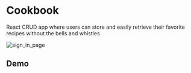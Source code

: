 # Cookbook
React CRUD app where users can store and easily retrieve their favorite recipes without the bells and whistles

<img src="https://lh3.googleusercontent.com/cIceBc4TNxvV9vyYZonUrO_AS5PNTouBDyVfkq-NdZ5vPXtwyQFMOLZib8Jpzm64hGkIvqgN9ZBArZpSN9Q1ynfq5hp01_lQX4v8AOHvvq3NmrBVhJqUCyHiljtmxdqkiVIgeKqyTqMGcE01IgBJTbSLVV2Uk2VCR_sAAnHCCUr_FAxOH79l5e3E1CIHjKiETBcIhxsRMQBQxwI8S_dgPr1OFGPozRb-2LooGyyDRHwDGUHteM9cq55iEjeyglwpk___k1SHG2plCYmm2jwZ_FY_1yE4QCEx6lCZ6MLYfW8pnslAsr-VY8t-nMDjxU0uEMh3mX0qW1pQJfWzw6SgwF_G1PXZXW8VVpXoNUAkk7ZqTsWihNE-c-iH8ssG6rUzkEvwxozP-RprdzJZVukDwfeX9OzP-VKe2HjfbKhm1jcPGAIGhN74wY99318lxZb3NZlAnFL4uEveGVv6YQAhxWDe8WBS9434gRaxRXhWT3JQoYJQdlASOgCEQhczBLqsbreKa84rUHyC7ax9JpMzzNDc6p6ak4IbZBPYvOiMNsiKkJ7cTHt7S5AVMPvbDc4NcIAbjve23OgzPWC9dw1FTrPoNrY8SHby5gMpH6Gxns5lHPNLkYeGjPqg9-zMC5eNvQsQFMBbLyKemL_3mmv6BNRoZOPH_7b8NoJWjnEyAzeGWvKAEowo=w700-h352-no" alt="sign_in_page" />

## Demo
